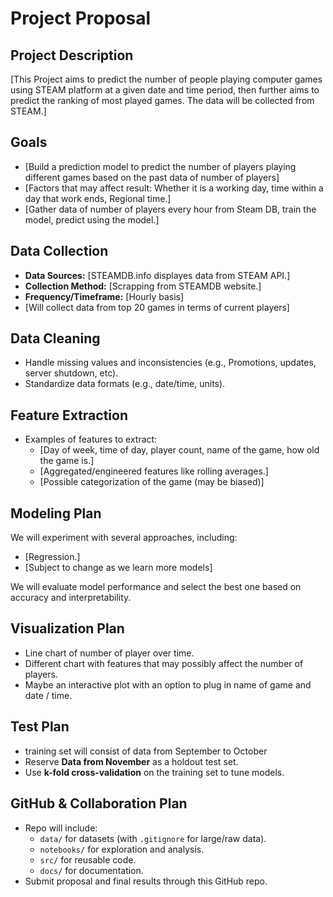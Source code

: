 # Project Proposal

## Project Description
[This Project aims to predict the number of people playing computer games using STEAM platform at a given date and time period, then further aims to predict the ranking of most played games. The data will be collected from STEAM.]

## Goals
- [Build a prediction model to predict the number of players playing different games based on the past data of number of players]
- [Factors that may affect result: Whether it is a working day, time within a day that work ends, Regional time.]
- [Gather data of number of players every hour from Steam DB, train the model, predict using the model.]

## Data Collection
- **Data Sources:** [STEAMDB.info displayes data from STEAM API.]
- **Collection Method:** [Scrapping from STEAMDB website.]
- **Frequency/Timeframe:** [Hourly basis]
- [Will collect data from top 20 games in terms of current players]

## Data Cleaning
- Handle missing values and inconsistencies (e.g., Promotions, updates, server shutdown, etc).   
- Standardize data formats (e.g., date/time, units).   

## Feature Extraction
- Examples of features to extract:  
  - [Day of week, time of day, player count, name of the game, how old the game is.]  
  - [Aggregated/engineered features like rolling averages.]
  - [Possible categorization of the game (may be biased)]

## Modeling Plan
We will experiment with several approaches, including:  
- [Regression.]   
- [Subject to change as we learn more models]  

We will evaluate model performance and select the best one based on accuracy and interpretability.  

## Visualization Plan
- Line chart of number of player over time.  
- Different chart with features that may possibly affect the number of players.   
- Maybe an interactive plot with an option to plug in name of game and date / time.
## Test Plan
- training set will consist of data from September to October 
- Reserve **Data from November** as a holdout test set.  
- Use **k-fold cross-validation** on the training set to tune models.  

## GitHub & Collaboration Plan
- Repo will include:  
  - `data/` for datasets (with `.gitignore` for large/raw data).  
  - `notebooks/` for exploration and analysis.  
  - `src/` for reusable code.  
  - `docs/` for documentation.    
- Submit proposal and final results through this GitHub repo.  
